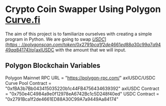 # Crypto Coin Swapper Using Polygon [Curve.fi](https://polygon.curve.fi/)
The aim of this project is to familiarize ourselves with creating a simple program in Python. We are going to swap [$USDC](https://polygonscan.com/token/0x2791bca1f2de4661ed88a30c99a7a9449aa84174) to [$axlUSDC](https://polygonscan.com/token/0x750e4c4984a9e0f12978ea6742bc1c5d248f40ed) with the amount that we will input.

## Polygon Blockchain Variables
Polygon Mainnet RPC URL = "https://polygon-rpc.com/"
axlUSDC/USDC Curve Pool Contract = "0xfBA3b7Bb043415035220b1c44FB4756434639392"
axlUSDC Contract = "0x750e4C4984a9e0f12978eA6742Bc1c5D248f40ed"
USDC Contract = "0x2791Bca1f2de4661ED88A30C99A7a9449Aa84174"